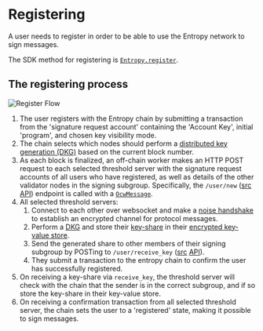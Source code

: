 # Registering

A user needs to register in order to be able to use the Entropy network to sign messages.

The SDK method for registering is [`Entropy.register`](https://entropy-api-docs.vercel.app/entropy-js/classes/core.default.html#register).

## The registering process

![Register Flow](/sequenceDiagrams/register.svg)

1. The user registers with the Entropy chain by submitting a transaction from the 'signature request account' containing the 'Account Key', initial 'program', and chosen key visibility mode. 
1. The chain selects which nodes should perform a [distributed key generation (DKG)](https://docs.rs/synedrion/latest/synedrion/sessions/fn.make_key_gen_session.html) based on the current block number.
1. As each block is finalized, an off-chain worker makes an HTTP POST request to each selected threshold server with the signature request accounts of all users who have registered, as well as details of the other validator nodes in the signing subgroup. Specifically, the `/user/new` ([src](https://github.com/entropyxyz/entropy-core/blob/master/crates/threshold-signature-server/src/user/api.rs) [API](https://docs-api-entropy-core.vercel.app/entropy-tss/user/api/fn.new_user.html)) endpoint is called with a [`OcwMessage`](https://docs-api-entropy-core.vercel.app/entropy_shared/types/struct.OcwMessage.html).
1. All selected threshold servers:
    1. Connect to each other over websocket and make a [noise handshake](https://noiseprotocol.org/noise.html) to establish an encrypted channel for protocol messages.
    1. Perform a [DKG](https://docs-api-synedrion.vercel.app/synedrion/sessions/fn.make_keygen_and_aux_session.html) and store their [key-share](https://docs-api-synedrion.vercel.app/synedrion/struct.KeyShare.html) in their [encrypted key-value store](https://docs-api-entropy-core.vercel.app/kvdb/index.html).
    1. Send the generated share to other members of their signing subgroup by POSTing to `/user/receive_key` ([src](https://github.com/entropyxyz/entropy-core/blob/master/crates/threshold-signature-server/src/user/api.rs) [API](https://docs-api-entropy-core.vercel.app/server/user/api/fn.receive_key.html)).
    1. They submit a transaction to the entropy chain to confirm the user has successfully registered.
1. On receiving a key-share via `receive_key`, the threshold server will check with the chain that the sender is in the correct subgroup, and if so store the key-share in their key-value store.
1. On receiving a confirmation transaction from all selected threshold server, the chain sets the user to a 'registered' state, making it possible to sign messages. 
